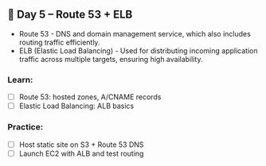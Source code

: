 ## 📅 Day 5 – Route 53 + ELB
- Route 53 - DNS and domain management service, which also includes routing traffic efficiently.
- ELB (Elastic Load Balancing) - Used for distributing incoming application traffic across multiple targets, ensuring high availability.
### Learn:
- [ ] Route 53: hosted zones, A/CNAME records
- [ ] Elastic Load Balancing: ALB basics

### Practice:
- [ ] Host static site on S3 + Route 53 DNS
- [ ] Launch EC2 with ALB and test routing

